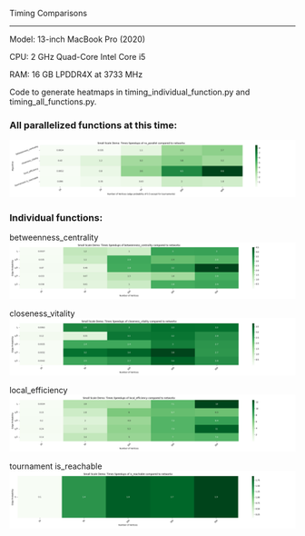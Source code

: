 Timing Comparisons

---

Model: 13-inch MacBook Pro (2020)

CPU: 2 GHz Quad-Core Intel Core i5

RAM: 16 GB LPDDR4X at 3733 MHz

Code to generate heatmaps in timing_individual_function.py and timing_all_functions.py.

### All parallelized functions at this time:

![alt text](heatmap_all_functions.png)

### Individual functions:

betweenness_centrality
![alt text](heatmap_betweenness_centrality_timing.png)

closeness_vitality
![alt text](heatmap_closeness_vitality_timing.png)

local_efficiency
![alt text](heatmap_local_efficiency_timing.png)

tournament is_reachable
![alt text](heatmap_is_reachable_timing.png)
